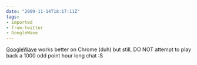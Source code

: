 ```yaml
---
date: "2009-11-14T18:17:11Z"
tags:
- imported
- from-twitter
- GoogleWave
---
```

[GoogleWave](/tags/googlewave) works better on Chrome \(duh\) but still, DO NOT attempt to play back a 1000 odd point hour long chat :S
